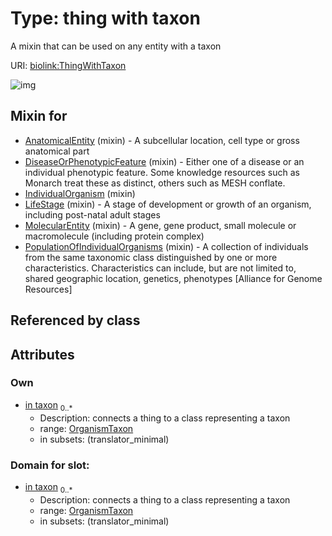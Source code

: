 
# Type: thing with taxon


A mixin that can be used on any entity with a taxon

URI: [biolink:ThingWithTaxon](https://w3id.org/biolink/vocab/ThingWithTaxon)


![img](http://yuml.me/diagram/nofunky;dir:TB/class/[OrganismTaxon]<in%20taxon%200..*-%20[ThingWithTaxon],%20[PopulationOfIndividualOrganisms]uses%20-.->[ThingWithTaxon],%20[MolecularEntity]uses%20-.->[ThingWithTaxon],%20[LifeStage]uses%20-.->[ThingWithTaxon],%20[IndividualOrganism]uses%20-.->[ThingWithTaxon],%20[DiseaseOrPhenotypicFeature]uses%20-.->[ThingWithTaxon],%20[AnatomicalEntity]uses%20-.->[ThingWithTaxon])

## Mixin for

 * [AnatomicalEntity](AnatomicalEntity.md) (mixin)  - A subcellular location, cell type or gross anatomical part
 * [DiseaseOrPhenotypicFeature](DiseaseOrPhenotypicFeature.md) (mixin)  - Either one of a disease or an individual phenotypic feature. Some knowledge resources such as Monarch treat these as distinct, others such as MESH conflate.
 * [IndividualOrganism](IndividualOrganism.md) (mixin) 
 * [LifeStage](LifeStage.md) (mixin)  - A stage of development or growth of an organism, including post-natal adult stages
 * [MolecularEntity](MolecularEntity.md) (mixin)  - A gene, gene product, small molecule or macromolecule (including protein complex)
 * [PopulationOfIndividualOrganisms](PopulationOfIndividualOrganisms.md) (mixin)  - A collection of individuals from the same taxonomic class distinguished by one or more characteristics. Characteristics can include, but are not limited to, shared geographic location, genetics, phenotypes [Alliance for Genome Resources]

## Referenced by class


## Attributes


### Own

 * [in taxon](in_taxon.md)  <sub>0..*</sub>
    * Description: connects a thing to a class representing a taxon
    * range: [OrganismTaxon](OrganismTaxon.md)
    * in subsets: (translator_minimal)

### Domain for slot:

 * [in taxon](in_taxon.md)  <sub>0..*</sub>
    * Description: connects a thing to a class representing a taxon
    * range: [OrganismTaxon](OrganismTaxon.md)
    * in subsets: (translator_minimal)

